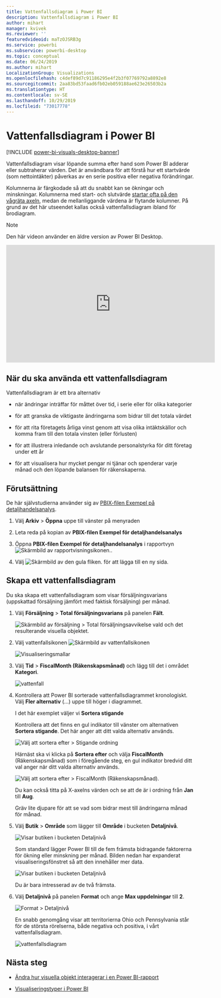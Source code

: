 ```yaml
---
title: Vattenfallsdiagram i Power BI
description: Vattenfallsdiagram i Power BI
author: mihart
manager: kvivek
ms.reviewer: ''
featuredvideoid: maTzOJSRB3g
ms.service: powerbi
ms.subservice: powerbi-desktop
ms.topic: conceptual
ms.date: 06/24/2019
ms.author: mihart
LocalizationGroup: Visualizations
ms.openlocfilehash: c4def89d7c91186295e4f2b3f07769792a8892e8
ms.sourcegitcommit: 2aa83bd53faad6fb02eb059188ae623e26503b2a
ms.translationtype: HT
ms.contentlocale: sv-SE
ms.lasthandoff: 10/29/2019
ms.locfileid: "73017778"
---
```

# <a name="waterfall-charts-in-power-bi"></a>Vattenfallsdiagram i Power BI

[!INCLUDE [power-bi-visuals-desktop-banner](../includes/power-bi-visuals-desktop-banner.md)]

Vattenfallsdiagram visar löpande summa efter hand som Power BI adderar eller subtraherar värden. Det är användbara för att förstå hur ett startvärde (som nettointäkter) påverkas av en serie positiva eller negativa förändringar.

Kolumnerna är färgkodade så att du snabbt kan se ökningar och minskningar. Kolumnerna med start- och slutvärde [startar ofta på den vågräta axeln](https://support.office.com/article/Create-a-waterfall-chart-in-Office-2016-for-Windows-8de1ece4-ff21-4d37-acd7-546f5527f185#BKMK_Float "börja på den vågräta axeln"), medan de mellanliggande värdena är flytande kolumner. På grund av det här utseendet kallas också vattenfallsdiagram ibland för brodiagram.

   > [!NOTE]
   > Den här videon använder en äldre version av Power BI Desktop.
   > 
   > 

<iframe width="560" height="315" src="https://www.youtube.com/embed/qKRZPBnaUXM" frameborder="0" allow="autoplay; encrypted-media" allowfullscreen></iframe>

## <a name="when-to-use-a-waterfall-chart"></a>När du ska använda ett vattenfallsdiagram

Vattenfallsdiagram är ett bra alternativ

* när ändringar inträffar för måttet över tid, i serie eller för olika kategorier

* för att granska de viktigaste ändringarna som bidrar till det totala värdet

* för att rita företagets årliga vinst genom att visa olika intäktskällor och komma fram till den totala vinsten (eller förlusten)

* för att illustrera inledande och avslutande personalstyrka för ditt företag under ett år

* för att visualisera hur mycket pengar ni tjänar och spenderar varje månad och den löpande balansen för räkenskaperna.

## <a name="prerequisite"></a>Förutsättning

De här självstudierna använder sig av [PBIX-filen Exempel på detaljhandelsanalys](http://download.microsoft.com/download/9/6/D/96DDC2FF-2568-491D-AAFA-AFDD6F763AE3/Retail%20Analysis%20Sample%20PBIX.pbix).

1. Välj **Arkiv** > **Öppna** uppe till vänster på menyraden
   
2. Leta reda på kopian av **PBIX-filen Exempel för detaljhandelsanalys**

1. Öppna **PBIX-filen Exempel för detaljhandelsanalys** i rapportvyn ![Skärmbild av rapportvisningsikonen.](media/power-bi-visualization-kpi/power-bi-report-view.png).

1. Välj ![Skärmbild av den gula fliken.](media/power-bi-visualization-kpi/power-bi-yellow-tab.png) för att lägga till en ny sida.


## <a name="create-a-waterfall-chart"></a>Skapa ett vattenfallsdiagram

Du ska skapa ett vattenfallsdiagram som visar försäljningsvarians (uppskattad försäljning jämfört med faktisk försäljning) per månad.

1. Välj **Försäljning** > **Total försäljningsvarians** på panelen **Fält**.

   ![Skärmbild av försäljning > Total försäljningsavvikelse vald och det resulterande visuella objektet.](media/power-bi-visualization-waterfall-charts/power-bi-first-value.png)

1. Välj vattenfallsikonen ![Skärmbild av vattenfallsikonen](media/power-bi-visualization-waterfall-charts/power-bi-waterfall-icon.png)

    ![Visualiseringsmallar](media/power-bi-visualization-waterfall-charts/convert-waterfall.png)

1. Välj **Tid**  >  **FiscalMonth (Räkenskapsmånad)** och lägg till det i området **Kategori**.

    ![vattenfall](media/power-bi-visualization-waterfall-charts/power-bi-waterfall.png)

1. Kontrollera att Power BI sorterade vattenfallsdiagrammet kronologiskt. Välj **Fler alternativ** (...) uppe till höger i diagrammet.

    I det här exemplet väljer vi **Sortera stigande**

    Kontrollera att det finns en gul indikator till vänster om alternativen **Sortera stigande**. Det här anger att ditt valda alternativ används.

    ![Välj att sortera efter > Stigande ordning](media/power-bi-visualization-waterfall-charts/power-bi-sort-by.png)

    Härnäst ska vi klicka på **Sortera efter** och välja **FiscalMonth** (Räkenskapsmånad) som i föregående steg, en gul indikator bredvid ditt val anger när ditt valda alternativ används.

    ![Välj att sortera efter > FiscalMonth (Räkenskapsmånad).](media/power-bi-visualization-waterfall-charts/power-bi-sort-by-fiscal-month.png)

    Du kan också titta på X-axelns värden och se att de är i ordning från **Jan** till **Aug**.

    Gräv lite djupare för att se vad som bidrar mest till ändringarna månad för månad.

1.  Välj **Butik** > **Område** som lägger till **Område** i bucketen **Detaljnivå**.

    ![Visar butiken i bucketen Detaljnivå](media/power-bi-visualization-waterfall-charts/power-bi-waterfall-breakdown.png)

    Som standard lägger Power BI till de fem främsta bidragande faktorerna för ökning eller minskning per månad. Bilden nedan har expanderat visualiseringsfönstret så att den innehåller mer data. 

    ![Visar butiken i bucketen Detaljnivå](media/power-bi-visualization-waterfall-charts/power-bi-waterfall-breakdown-initial.png)

    Du är bara intresserad av de två främsta.

1. Välj **Detaljnivå** på panelen **Format** och ange **Max uppdelningar** till **2**.

    ![Format > Detaljnivå](media/power-bi-visualization-waterfall-charts/power-bi-waterfall-breakdown-maximum.png)

    En snabb genomgång visar att territorierna Ohio och Pennsylvania står för de största rörelserna, både negativa och positiva, i vårt vattenfallsdiagram.

    ![vattenfallsdiagram](media/power-bi-visualization-waterfall-charts/power-bi-waterfall-axis.png)

## <a name="next-steps"></a>Nästa steg

* [Ändra hur visuella objekt interagerar i en Power BI-rapport](../service-reports-visual-interactions.md)

* [Visualiseringstyper i Power BI](power-bi-visualization-types-for-reports-and-q-and-a.md)

